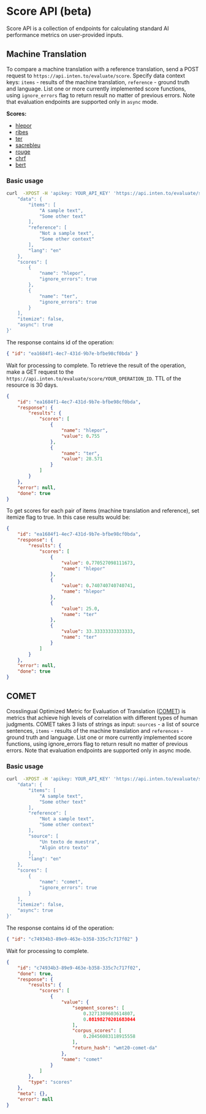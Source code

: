 # Score API (beta)

Score API is a collection of endpoints for calculating standard AI performance metrics on user-provided inputs.

## Machine Translation

To compare a machine translation with a reference translation, send a POST request to `https://api.inten.to/evaluate/score`. Specify data context keys: `items` - results of the machine translation,  `reference` -  ground truth and language.  List one or more currently implemented score functions, using `ignore_errors` flag to return result no matter of previous errors. Note that evaluation endpoints are supported only in `async` mode.

**Scores:**

- [hlepor](https://github.com/aaronlifenghan/aaron-project-hlepor)
- [ribes](http://www.kecl.ntt.co.jp/icl/lirg/ribes/)
- [ter](https://github.com/jhclark/tercom)
- [sacrebleu](https://github.com/awslabs/sockeye/tree/3cca0c3ec397fbcb4c0ff0f51487e29338f53614/sockeye_contrib/sacrebleu)
- [rouge](https://github.com/pltrdy/rouge)
- [chrf](https://github.com/mjpost/sacrebleu)
- [bert](https://github.com/Tiiiger/bert_score)

### Basic usage

```sh
curl  -XPOST -H 'apikey: YOUR_API_KEY' 'https://api.inten.to/evaluate/score'  -d '{
    "data": {
        "items": [
            "A sample text",
            "Some other text"
        ],
        "reference": [
            "Not a sample text",
            "Some other context"
        ],
        "lang": "en"
    },
    "scores": [
        {
            "name": "hlepor",
            "ignore_errors": true
        },
        {
            "name": "ter",
            "ignore_errors": true
        }
    ],
    "itemize": false,
    "async": true
}'
```

The response contains id of the operation:

```json
{ "id": "ea1684f1-4ec7-431d-9b7e-bfbe98cf0bda" }
```

Wait for processing to complete. To retrieve the result of the operation, make a GET request to the `https://api.inten.to/evaluate/score/YOUR_OPERATION_ID`. TTL of the resource is 30 days.

```json
{
    "id": "ea1684f1-4ec7-431d-9b7e-bfbe98cf0bda",
    "response": {
        "results": {
            "scores": [
                {
                    "name": "hlepor",
                    "value": 0.755
                },
                {
                    "name": "ter",
                    "value": 28.571
                }
            ]
        }
    },
    "error": null,
    "done": true
}
```

To get scores for each pair of items (machine translation and reference), set itemize flag to true.  In this case results would be:

```json
{
    "id": "ea1684f1-4ec7-431d-9b7e-bfbe98cf0bda",
    "response": {
        "results": {
            "scores": [
                {
                    "value": 0.770527098111673,
                    "name": "hlepor"
                },
                {
                    "value": 0.740740740740741,
                    "name": "hlepor"
                },
                {
                    "value": 25.0,
                    "name": "ter"
                },
                {
                    "value": 33.33333333333333,
                    "name": "ter"
                }
            ]
        }
    },
    "error": null,
    "done": true
}
```

## COMET

Crosslingual Optimized Metric for Evaluation of Translation ([COMET](https://github.com/Unbabel/COMET)) is metrics that achieve high levels of correlation with different types of human judgments. COMET takes 3 lists of strings as input: `sources` - a list of source sentences, `items` - results of the machine translation and `references` - ground truth and language. List one or more currently implemented score functions, using ignore_errors flag to return result no matter of previous errors. Note that evaluation endpoints are supported only in async mode. 

### Basic usage

```sh
curl  -XPOST -H 'apikey: YOUR_API_KEY' 'https://api.inten.to/evaluate/score'  -d '{
    "data": {
        "items": [
            "A sample text",
            "Some other text"
        ],
        "reference": [
            "Not a sample text",
            "Some other context"
        ],
        "source": [
            "Un texto de muestra",
            "Algún otro texto"
        ],
        "lang": "en"
    },
    "scores": [
        {
            "name": "comet",
            "ignore_errors": true
        }
    ],
    "itemize": false,
    "async": true
}'
```

The response contains id of the operation:

```json
{ "id": "c74934b3-89e9-463e-b358-335c7c717f02" }
```

Wait for processing to complete.

```json
{
    "id": "c74934b3-89e9-463e-b358-335c7c717f02",
    "done": true,
    "response": {
        "results": {
            "scores": [
                {
                    "value": {
                        "segment_scores": [
                            0.3271389603614807,
                            0.08198270201683044
                        ],
                        "corpus_scores": [
                            0.20456083118915558
                        ],
                        "return_hash": "wmt20-comet-da"
                    },
                    "name": "comet"
                }
            ]
        },
        "type": "scores"
    },
    "meta": {},
    "error": null
}
```

